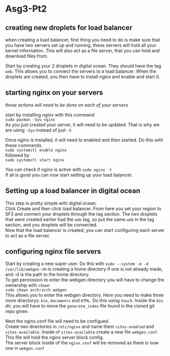 # Asg3-Pt2

## creating new droplets for load balancer
when creating a load balancer, first thing you need to do is make sure that you have two servers set up and running. these servers will hold all your kernel information. This will also act as a file server, that you can hold and download files from.

Start by creating your 2 droplets in digital ocean. They should have the tag `web`. This allows you to connect the servers to a load balancer. When the droplets are created, you then have to install nginx and enable and start it. 

## starting nginx on your servers
*these actions will need to be done on each of your servers*<br/>

start by installing nginx with this command<br/>
```sudo pacman -Syu nginx```<br/>
As you just created your server, it will need to be updated. That is why we are using `-Syu` instead of just `-S`<br/>

Once nginx is installed, it will need to enabled and then started. Do this with these commands.<br/>
```sudo systemctl enable nginx```<br/>
followed by<br/>
```sudo systemctl start nginx```<br/>

You can check if nginx is active with `sudo nginx -t` <br/>
If all is good you can now start setting up your load balancer.

## Setting up a load balancer in digital ocean
This step is pretty simple with digital ocean. <br/>
Click Create and then click load balancer. From here you set your region to SF3 and connect your droplets through the tag section. The two droplets that were created earlier had the `web` tag, so put the same `web` in the tag section, and you droplets will be connected.<br/>
Now that the load balancer is created, you can start configuring each server to act as a file server.

## configuring nginx file servers
Start by creating a new super user. Do this with `sudo --system -m -d /var/lib/webgen` -m is creating a home directory if one is not already made, and -d is the path to the home directory.<br/>
To get permission to enter the webgen directory you will have to change the ownership with `chown`<br/>
```sudo chown arch:arch webgen```<br/>
This allows you to enter the webgen directory. Here you need to make three more directorys: `bin`, `documents` and `HTML`. Do this using `touch`. Inside the `bin` dir, you will have to move the `generate_index` file found in the cloned git repo given.<br/>

Next the nginx.conf file will need to be configued. <br/>
Create two directories in `/etc/nginx` and name them `sites-enabled` and `sites-available`. Inside of `sites-available` create a new file `webgen.conf`. This file will hold the nginx server block config.<br/>
The server block inside of the `nginx.conf` will be removed as there is now one in `webgen.conf`
